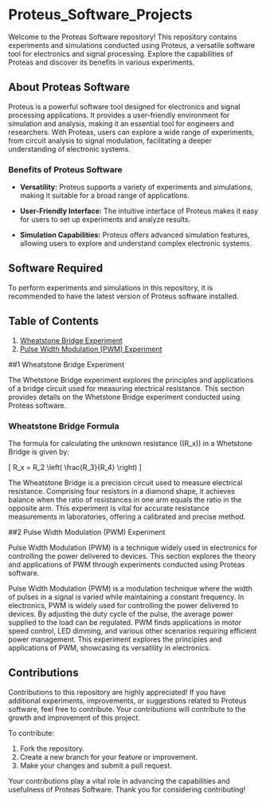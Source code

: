 # Proteus_Software_Projects

Welcome to the Proteas Software repository!
This repository contains experiments and simulations conducted using Proteus, a versatile software tool for electronics and signal processing. Explore the capabilities of Proteas and discover its benefits in various experiments.

## About Proteas Software

Proteus is a powerful software tool designed for electronics and signal processing applications. It provides a user-friendly environment for simulation and analysis, making it an essential tool for engineers and researchers. With Proteas, users can explore a wide range of experiments, from circuit analysis to signal modulation, facilitating a deeper understanding of electronic systems.

### Benefits of Proteus Software

- **Versatility:** Proteus supports a variety of experiments and simulations, making it suitable for a broad range of applications.
  
- **User-Friendly Interface:** The intuitive interface of Proteus makes it easy for users to set up experiments and analyze results.

- **Simulation Capabilities:** Proteus offers advanced simulation features, allowing users to explore and understand complex electronic systems.

## Software Required

To perform experiments and simulations in this repository, it is recommended to have the latest version of Proteus software installed.

## Table of Contents

1. [Wheatstone Bridge Experiment](#1wheatstone-bridge-experiment)
2. [Pulse Width Modulation (PWM) Experiment](#2pulse-width-modulation-pwm-experiment)

##1 Wheatstone Bridge Experiment

The Whetstone Bridge experiment explores the principles and applications of a bridge circuit used for measuring electrical resistance. This section provides details on the Whetstone Bridge experiment conducted using Proteas software.

### Wheatstone Bridge Formula

The formula for calculating the unknown resistance (\(R_x\)) in a Whetstone Bridge is given by:

\[ R_x = R_2 \left( \frac{R_3}{R_4} \right) \]

The Wheatstone Bridge is a precision circuit used to measure electrical resistance. Comprising four resistors in a diamond shape, it achieves balance when the ratio of resistances in one arm equals the ratio in the opposite arm. This experiment is vital for accurate resistance measurements in laboratories, offering a calibrated and precise method.

##2 Pulse Width Modulation (PWM) Experiment

Pulse Width Modulation (PWM) is a technique widely used in electronics for controlling the power delivered to devices. This section explores the theory and applications of PWM through experiments conducted using Proteas software.

Pulse Width Modulation (PWM) is a modulation technique where the width of pulses in a signal is varied while maintaining a constant frequency. In electronics, PWM is widely used for controlling the power delivered to devices. By adjusting the duty cycle of the pulse, the average power supplied to the load can be regulated. PWM finds applications in motor speed control, LED dimming, and various other scenarios requiring efficient power management. This experiment explores the principles and applications of PWM, showcasing its versatility in electronics.
## Contributions

Contributions to this repository are highly appreciated! If you have additional experiments, improvements, or suggestions related to Proteus software, feel free to contribute. Your contributions will contribute to the growth and improvement of this project.

To contribute:

1. Fork the repository.
2. Create a new branch for your feature or improvement.
3. Make your changes and submit a pull request.

Your contributions play a vital role in advancing the capabilities and usefulness of Proteas Software. Thank you for considering contributing!


